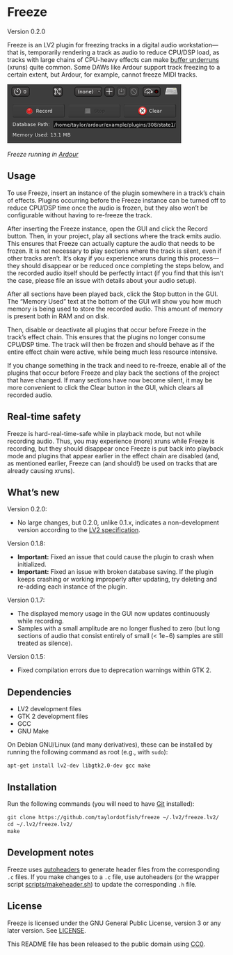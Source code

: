 Freeze
======

Version 0.2.0

Freeze is an LV2 plugin for freezing tracks in a digital audio workstation—that
is, temporarily rendering a track as audio to reduce CPU/DSP load, as tracks
with large chains of CPU-heavy effects can make [buffer underruns][0] (xruns)
quite common. Some DAWs like Ardour support track freezing to a certain extent,
but Ardour, for example, cannot freeze MIDI tracks.

[0]: https://en.wikipedia.org/wiki/Buffer_underrun

![Screenshot of Freeze in Ardour](misc/screenshot.png)

*Freeze running in [Ardour](https://ardour.org)*


Usage
-----

To use Freeze, insert an instance of the plugin somewhere in a track’s chain of
effects. Plugins occurring before the Freeze instance can be turned off to
reduce CPU/DSP time once the audio is frozen, but they also won’t be
configurable without having to re-freeze the track.

After inserting the Freeze instance, open the GUI and click the Record button.
Then, in your project, play all sections where the track emits audio. This
ensures that Freeze can actually capture the audio that needs to be frozen. It
is not necessary to play sections where the track is silent, even if other
tracks aren’t. It’s okay if you experience xruns during this process—they
should disappear or be reduced once completing the steps below, and the
recorded audio itself should be perfectly intact (if you find that this isn’t
the case, please file an issue with details about your audio setup).

After all sections have been played back, click the Stop button in the GUI.
The “Memory Used” text at the bottom of the GUI will show you how much memory
is being used to store the recorded audio. This amount of memory is present
both in RAM and on disk.

Then, disable or deactivate all plugins that occur before Freeze in the track’s
effect chain. This ensures that the plugins no longer consume CPU/DSP time. The
track will then be frozen and should behave as if the entire effect chain
were active, while being much less resource intensive.

If you change something in the track and need to re-freeze, enable all of the
plugins that occur before Freeze and play back the sections of the project that
have changed. If many sections have now become silent, it may be more
convenient to click the Clear button in the GUI, which clears all recorded
audio.


Real-time safety
----------------

Freeze is hard-real-time-safe while in playback mode, but not while recording
audio. Thus, you may experience (more) xruns while Freeze is recording, but
they should disappear once Freeze is put back into playback mode and plugins
that appear earlier in the effect chain are disabled (and, as mentioned
earlier, Freeze can (and should!) be used on tracks that are already causing
xruns).


What’s new
----------

Version 0.2.0:

* No large changes, but 0.2.0, unlike 0.1.x, indicates a non-development
  version according to the [LV2 specification][lv2-versions].

[lv2-versions]: https://lv2plug.in/ns/lv2core#minorVersion

Version 0.1.8:

* **Important:** Fixed an issue that could cause the plugin to crash when
  initialized.
* **Important:** Fixed an issue with broken database saving. If the plugin
  keeps crashing or working improperly after updating, try deleting and
  re-adding each instance of the plugin.

Version 0.1.7:

* The displayed memory usage in the GUI now updates continuously while
  recording.
* Samples with a small amplitude are no longer flushed to zero (but long
  sections of audio that consist entirely of small (< 1e−6) samples are
  still treated as silence).

Version 0.1.5:

* Fixed compilation errors due to deprecation warnings within GTK 2.


Dependencies
------------

* LV2 development files
* GTK 2 development files
* GCC
* GNU Make

On Debian GNU/Linux (and many derivatives), these can be installed by running
the following command as root (e.g., with ``sudo``):

```
apt-get install lv2-dev libgtk2.0-dev gcc make
```


Installation
------------

Run the following commands (you will need to have [Git] installed):

```
git clone https://github.com/taylordotfish/freeze ~/.lv2/freeze.lv2/
cd ~/.lv2/freeze.lv2/
make
```

[Git]: https://git-scm.com/


Development notes
-----------------

Freeze uses [autoheaders] to generate header files from the corresponding `.c`
files. If you make changes to a `.c` file, use autoheaders (or the wrapper
script [scripts/makeheader.sh]) to update the corresponding `.h` file.

[autoheaders]: https://github.com/taylordotfish/autoheaders
[scripts/makeheader.sh]: scripts/makeheader.sh


License
-------

Freeze is licensed under the GNU General Public License, version 3 or any later
version. See [LICENSE].

This README file has been released to the public domain using [CC0].

[LICENSE]: LICENSE
[CC0]: https://creativecommons.org/publicdomain/zero/1.0/
